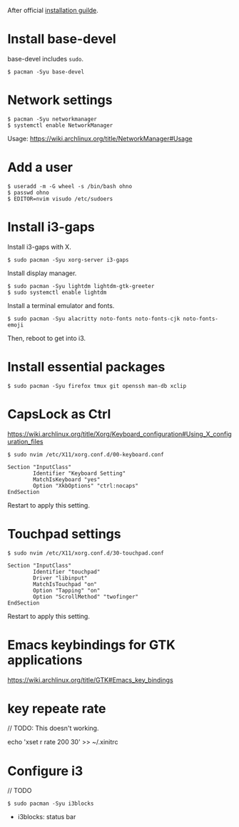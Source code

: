 After official [installation guilde](https://wiki.archlinux.org/title/installation_guide).

# Install base-devel

base-devel includes `sudo`.

```
$ pacman -Syu base-devel
```

# Network settings

```
$ pacman -Syu networkmanager
$ systemctl enable NetworkManager
```

Usage: https://wiki.archlinux.org/title/NetworkManager#Usage

# Add a user

```
$ useradd -m -G wheel -s /bin/bash ohno
$ passwd ohno
$ EDITOR=nvim visudo /etc/sudoers
```

# Install i3-gaps

Install i3-gaps with X.

```
$ sudo pacman -Syu xorg-server i3-gaps
```

Install display manager.

```
$ sudo pacman -Syu lightdm lightdm-gtk-greeter
$ sudo systemctl enable lightdm
```

Install a terminal emulator and fonts.

```
$ sudo pacman -Syu alacritty noto-fonts noto-fonts-cjk noto-fonts-emoji
```

Then, reboot to get into i3.

# Install essential packages

```
$ sudo pacman -Syu firefox tmux git openssh man-db xclip
```

# CapsLock as Ctrl

https://wiki.archlinux.org/title/Xorg/Keyboard_configuration#Using_X_configuration_files

```
$ sudo nvim /etc/X11/xorg.conf.d/00-keyboard.conf
```

```
Section "InputClass"
        Identifier "Keyboard Setting"
        MatchIsKeyboard "yes"
        Option "XkbOptions" "ctrl:nocaps"
EndSection
```

Restart to apply this setting.

# Touchpad settings

```
$ sudo nvim /etc/X11/xorg.conf.d/30-touchpad.conf
```

```
Section "InputClass"
        Identifier "touchpad"
        Driver "libinput"
        MatchIsTouchpad "on"
        Option "Tapping" "on"
        Option "ScrollMethod" "twofinger"
EndSection
```

Restart to apply this setting.

# Emacs keybindings for GTK applications

https://wiki.archlinux.org/title/GTK#Emacs_key_bindings

# key repeate rate

// TODO: This doesn't working.

echo 'xset r rate 200 30' >> ~/.xinitrc

# Configure i3

// TODO

```
$ sudo pacman -Syu i3blocks
```

- i3blocks: status bar
